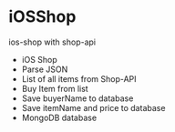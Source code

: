 # iOSShop
ios-shop with shop-api

- iOS Shop
- Parse JSON
- List of all items from Shop-API
- Buy Item from list 
- Save buyerName to database
- Save itemName and price to database
- MongoDB database 
